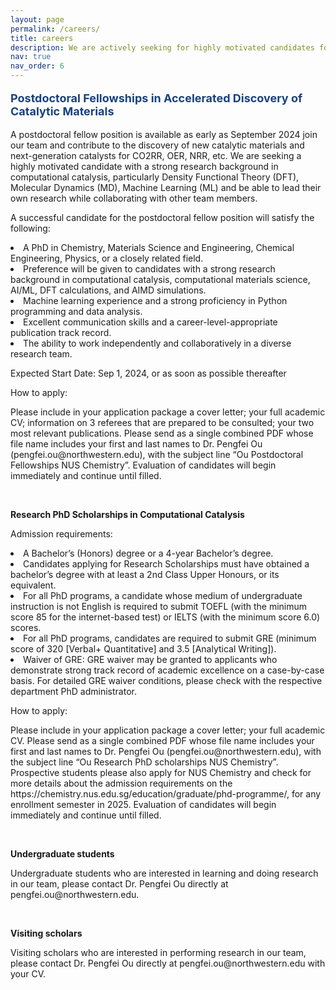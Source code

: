 ```yaml
---
layout: page
permalink: /careers/
title: careers
description: We are actively seeking for highly motivated candidates for postdoctoral fellowshipes, research PhD scholarship, undergraduate students, and visiting scholars.
nav: true
nav_order: 6
---
```


<p style="color: #19417E; font-weight: bold; font-size: 18px;">Postdoctoral Fellowships in Accelerated Discovery of Catalytic Materials</p>
<p>A postdoctoral fellow position is available as early as September 2024 join our team and contribute to the discovery of new catalytic materials and next-generation catalysts for CO2RR, OER, NRR, etc. We are seeking a highly motivated candidate with a strong research background in computational catalysis, particularly Density Functional Theory (DFT), Molecular Dynamics (MD), Machine Learning (ML) and be able to lead their own research while collaborating with other team members.</p>

<p>A successful candidate for the postdoctoral fellow position will satisfy the following:
<li>A PhD in Chemistry, Materials Science and Engineering, Chemical Engineering, Physics, or a closely related field.</li>
<li>Preference will be given to candidates with a strong research background in computational catalysis, computational materials science, AI/ML, DFT calculations, and AIMD simulations.</li>
<li>Machine learning experience and a strong proficiency in Python programming and data analysis.</li>
<li>Excellent communication skills and a career-level-appropriate publication track record.</li>
<li>The ability to work independently and collaboratively in a diverse research team.</li></p>
<p>Expected Start Date: Sep 1, 2024, or as soon as possible thereafter</p>
<p>How to apply:</p>
<p>Please include in your application package a cover letter; your full academic CV; information on 3 referees that are prepared to be consulted; your two most relevant publications. Please send as a single combined PDF whose file name includes your first and last names to Dr. Pengfei Ou (pengfei.ou@northwestern.edu), with the subject line “Ou Postdoctoral Fellowships NUS Chemistry”. Evaluation of candidates will begin immediately and continue until filled.</p>

<br>
<p><b>Research PhD Scholarships in Computational Catalysis</b></p>
<p>Admission requirements:
<li>A Bachelor’s (Honors) degree or a 4-year Bachelor’s degree.</li>
<li>Candidates applying for Research Scholarships must have obtained a bachelor’s degree with at least a 2nd Class Upper Honours, or its equivalent.</li>
<li>For all PhD programs, a candidate whose medium of undergraduate instruction is not English is required to submit TOEFL (with the minimum score 85 for the internet-based test) or IELTS (with the minimum score 6.0) scores.</li>
<li>For all PhD programs, candidates are required to submit GRE (minimum score of 320 [Verbal+ Quantitative] and 3.5 [Analytical Writing]).</li>
<li>Waiver of GRE: GRE waiver may be granted to applicants who demonstrate strong track record of academic excellence on a case-by-case basis. For detailed GRE waiver conditions, please check with the respective department PhD administrator.</li></p>
<p>How to apply:</p>
<p>Please include in your application package a cover letter; your full academic CV. Please send as a single combined PDF whose file name includes your first and last names to Dr. Pengfei Ou (pengfei.ou@northwestern.edu), with the subject line “Ou Research PhD scholarships NUS Chemistry”. Prospective students please also apply for NUS Chemistry and check for more details about the admission requirements on the https://chemistry.nus.edu.sg/education/graduate/phd-programme/, for any enrollment semester in 2025. Evaluation of candidates will begin immediately and continue until filled.</p>

<br>
<p><b>Undergraduate students</b></p>
<p>Undergraduate students who are interested in learning and doing research in our team, please contact Dr. Pengfei Ou directly at pengfei.ou@northwestern.edu.</p>

<br>
<p><b>Visiting scholars</b></p>
<p>Visiting scholars who are interested in performing research in our team, please contact Dr. Pengfei Ou directly at pengfei.ou@northwestern.edu with your CV.</p>
